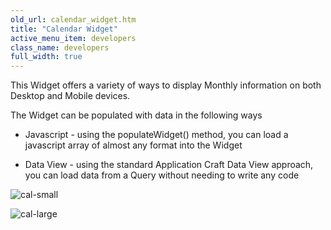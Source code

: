 ```yaml
---
old_url: calendar_widget.htm
title: "Calendar Widget"
active_menu_item: developers
class_name: developers
full_width: true
---
```



This Widget offers a variety of ways to display Monthly information on both Desktop and Mobile devices.

The Widget can be populated with data in the following ways

 - Javascript - using the populateWidget() method, you can load a javascript array of almost any format into the Widget

 - Data View - using the standard Application Craft Data View approach, you can load data from a Query without needing to write any code

![cal-small](/img/docs/cal-small.png)

![cal-large](/img/docs/cal-large.png)
